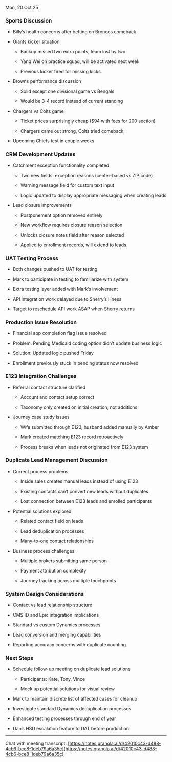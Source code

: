 

Mon, 20 Oct 25

### Sports Discussion

- Billy’s health concerns after betting on Broncos comeback
    
- Giants kicker situation
    
    - Backup missed two extra points, team lost by two
        
    - Yang Wei on practice squad, will be activated next week
        
    - Previous kicker fired for missing kicks
        
- Browns performance discussion
    
    - Solid except one divisional game vs Bengals
        
    - Would be 3-4 record instead of current standing
        
- Chargers vs Colts game
    
    - Ticket prices surprisingly cheap ($94 with fees for 200 section)
        
    - Chargers came out strong, Colts tried comeback
        
- Upcoming Chiefs test in couple weeks
    

### CRM Development Updates

- Catchment exception functionality completed
    
    - Two new fields: exception reasons (center-based vs ZIP code)
        
    - Warning message field for custom text input
        
    - Logic updated to display appropriate messaging when creating leads
        
- Lead closure improvements
    
    - Postponement option removed entirely
        
    - New workflow requires closure reason selection
        
    - Unlocks closure notes field after reason selected
        
    - Applied to enrollment records, will extend to leads
        

### UAT Testing Process

- Both changes pushed to UAT for testing
    
- Mark to participate in testing to familiarize with system
    
- Extra testing layer added with Mark’s involvement
    
- API integration work delayed due to Sherry’s illness
    
- Target to reschedule API work ASAP when Sherry returns
    

### Production Issue Resolution

- Financial app completion flag issue resolved
    
- Problem: Pending Medicaid coding option didn’t update business logic
    
- Solution: Updated logic pushed Friday
    
- Enrollment previously stuck in pending status now resolved
    

### E123 Integration Challenges

- Referral contact structure clarified
    
    - Account and contact setup correct
        
    - Taxonomy only created on initial creation, not additions
        
- Journey case study issues
    
    - Wife submitted through E123, husband added manually by Amber
        
    - Mark created matching E123 record retroactively
        
    - Process breaks when leads not originated from E123 system
        

### Duplicate Lead Management Discussion

- Current process problems
    
    - Inside sales creates manual leads instead of using E123
        
    - Existing contacts can’t convert new leads without duplicates
        
    - Lost connection between E123 leads and enrolled participants
        
- Potential solutions explored
    
    - Related contact field on leads
        
    - Lead deduplication processes
        
    - Many-to-one contact relationships
        
- Business process challenges
    
    - Multiple brokers submitting same person
        
    - Payment attribution complexity
        
    - Journey tracking across multiple touchpoints
        

### System Design Considerations

- Contact vs lead relationship structure
    
- CMS ID and Epic integration implications
    
- Standard vs custom Dynamics processes
    
- Lead conversion and merging capabilities
    
- Reporting accuracy concerns with duplicate counting
    

### Next Steps

- Schedule follow-up meeting on duplicate lead solutions
    
    - Participants: Kate, Tony, Vince
        
    - Mock up potential solutions for visual review
        
- Mark to maintain discrete list of affected cases for cleanup
    
- Investigate standard Dynamics deduplication processes
    
- Enhanced testing processes through end of year
    
- Dan’s HSD escalation feature to UAT before production
    

---

Chat with meeting transcript: [https://notes.granola.ai/d/42010c43-d488-4cb6-bce8-1deb79a6a35c](https://notes.granola.ai/d/42010c43-d488-4cb6-bce8-1deb79a6a35c)